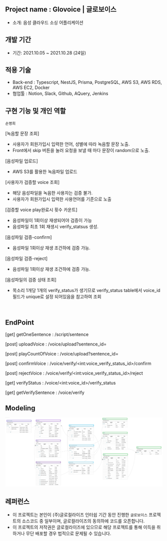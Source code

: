 ## Project name : Glovoice | 글로보이스
- 소개: 음성 클라우드 소싱 어플리케이션

## 개발 기간

- 기간: 2021.10.05 ~ 2021.10.28 (24일)

## 적용 기술

- Back-end : Typescript, NestJS, Prisma, PostgreSQL, AWS S3, AWS RDS, AWS EC2, Docker
- 협업툴     : Notion, Slack, Github, AQuery, Jenkins

## 구현 기능 및 개인 역할

`손명희`

[녹음할 문장 조회]
- 사용자가 회원가입시 입력한 언어, 성별에 따라 녹음할 문장 노출.
- Front에서 skip 버튼을 눌러 요청을 보낼 때 마다 문장이 random으로 노출.

[음성파일 업로드]
- AWS S3를 활용한 녹음파일 업로드

[사용자가 검증할 voice 조회]
- 해당 음성파일을 녹음한 사용자는 검증 불가.
- 사용자가 회원가입시 입력한 사용언어를 기준으로 노출

[검증할 voice play완료시 횟수 카운트]
- 음성파일이 1회이상 재생되어야 검증이 가능
- 음성파일 최초 1회 재생시 verify_statsus 생성.

[음성파일 검증-confirm]
- 음성파일 1회이상 재생 조건하에 검증 가능.

[음성파일 검증-reject]
- 음성파일 1회이상 재생 조건하에 검증 가능.

[음성파일의 검증 상태 조회]
- 목소리 1개당 1개의 verify_status가 생기므로 verify_status table에서 voice_id 필드가 unique로 설정 되어있음을 참고하여 조회

 <br>

## EndPoint

[get] getOneSentence     : /script/sentence <br>

[post] uploadVoice       : /voice/upload?sentence_id= <br>

[post] playCountOfVoice  : /voice/upload?sentence_id= <br>

[post] confirmVoice      : /voice/verify/\<int:voice_verify_status_id>/confirm <br>

[post] rejectVoice       : /voice/verify/\<int:voice_verify_status_id>/reject <br>

[get] verifyStatus       : /voice/\<int:voice_id>/verify_status <br>

[get] getVerifySentence  : /voice/verify

## Modeling

<img src='./modeling.png' alt='modeling'>


## 레퍼런스

- 이 프로젝트는 본인이 (주)글로컬라이즈 인터쉽 기간 동안 진행한 `글로보이스` 프로젝트의 소스코드 중 일부이며, 글로컬라이즈의 동의하에 코드를 오픈합니다.
- 이 프로젝트의 저작권은 글로컬라이즈에 있으므로 해당 프로젝트를 통해 이득을 취하거나 무단 배포할 경우 법적으로 문제될 수 있습니다.
